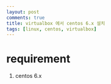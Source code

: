 ```yaml
---
layout: post
comments: true
title: virtualbox 에서 centos 6.x 설치
tags: [linux, centos, virtualbox]
---
```


# requirement
1. centos 6.x
